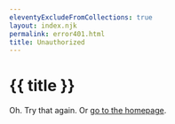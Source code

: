 ```yaml
---
eleventyExcludeFromCollections: true
layout: index.njk
permalink: error401.html
title: Unauthorized
---
```

# {{ title }}

Oh. Try that again. Or [go to the homepage](/).
